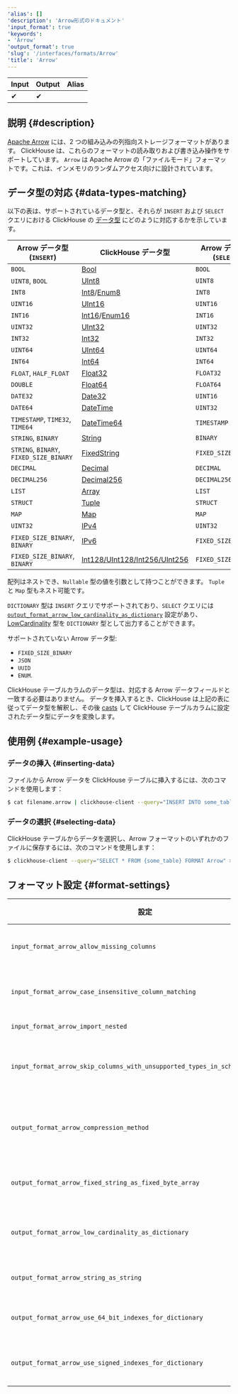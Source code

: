 ```yaml
---
'alias': []
'description': 'Arrow形式のドキュメント'
'input_format': true
'keywords':
- 'Arrow'
'output_format': true
'slug': '/interfaces/formats/Arrow'
'title': 'Arrow'
---
```




| Input | Output | Alias |
|-------|--------|-------|
| ✔     | ✔      |       |

## 説明 {#description}

[Apache Arrow](https://arrow.apache.org/) には、2 つの組み込みの列指向ストレージフォーマットがあります。 ClickHouse は、これらのフォーマットの読み取りおよび書き込み操作をサポートしています。
`Arrow` は Apache Arrow の「ファイルモード」フォーマットです。これは、インメモリのランダムアクセス向けに設計されています。

## データ型の対応 {#data-types-matching}

以下の表は、サポートされているデータ型と、それらが `INSERT` および `SELECT` クエリにおける ClickHouse の [データ型](/sql-reference/data-types/index.md) にどのように対応するかを示しています。

| Arrow データ型 (`INSERT`)                  | ClickHouse データ型                                                                                      | Arrow データ型 (`SELECT`) |
|---------------------------------------------|---------------------------------------------------------------------------------------------------------|----------------------------|
| `BOOL`                                      | [Bool](/sql-reference/data-types/boolean.md)                                                        | `BOOL`                     |
| `UINT8`, `BOOL`                             | [UInt8](/sql-reference/data-types/int-uint.md)                                                    | `UINT8`                    |
| `INT8`                                      | [Int8](/sql-reference/data-types/int-uint.md)/[Enum8](/sql-reference/data-types/enum.md)   | `INT8`                     |
| `UINT16`                                    | [UInt16](/sql-reference/data-types/int-uint.md)                                                   | `UINT16`                   |
| `INT16`                                     | [Int16](/sql-reference/data-types/int-uint.md)/[Enum16](/sql-reference/data-types/enum.md) | `INT16`                    |
| `UINT32`                                    | [UInt32](/sql-reference/data-types/int-uint.md)                                                   | `UINT32`                   |
| `INT32`                                     | [Int32](/sql-reference/data-types/int-uint.md)                                                    | `INT32`                    |
| `UINT64`                                    | [UInt64](/sql-reference/data-types/int-uint.md)                                                   | `UINT64`                   |
| `INT64`                                     | [Int64](/sql-reference/data-types/int-uint.md)                                                    | `INT64`                    |
| `FLOAT`, `HALF_FLOAT`                       | [Float32](/sql-reference/data-types/float.md)                                                     | `FLOAT32`                  |
| `DOUBLE`                                    | [Float64](/sql-reference/data-types/float.md)                                                     | `FLOAT64`                  |
| `DATE32`                                    | [Date32](/sql-reference/data-types/date32.md)                                                     | `UINT16`                   |
| `DATE64`                                    | [DateTime](/sql-reference/data-types/datetime.md)                                                 | `UINT32`                   |
| `TIMESTAMP`, `TIME32`, `TIME64`             | [DateTime64](/sql-reference/data-types/datetime64.md)                                             | `TIMESTAMP`                |
| `STRING`, `BINARY`                          | [String](/sql-reference/data-types/string.md)                                                     | `BINARY`                   |
| `STRING`, `BINARY`, `FIXED_SIZE_BINARY`     | [FixedString](/sql-reference/data-types/fixedstring.md)                                           | `FIXED_SIZE_BINARY`        |
| `DECIMAL`                                   | [Decimal](/sql-reference/data-types/decimal.md)                                                   | `DECIMAL`                  |
| `DECIMAL256`                                | [Decimal256](/sql-reference/data-types/decimal.md)                                                | `DECIMAL256`               |
| `LIST`                                      | [Array](/sql-reference/data-types/array.md)                                                       | `LIST`                     |
| `STRUCT`                                    | [Tuple](/sql-reference/data-types/tuple.md)                                                       | `STRUCT`                   |
| `MAP`                                       | [Map](/sql-reference/data-types/map.md)                                                           | `MAP`                      |
| `UINT32`                                    | [IPv4](/sql-reference/data-types/ipv4.md)                                                         | `UINT32`                   |
| `FIXED_SIZE_BINARY`, `BINARY`               | [IPv6](/sql-reference/data-types/ipv6.md)                                                         | `FIXED_SIZE_BINARY`        |
| `FIXED_SIZE_BINARY`, `BINARY`               | [Int128/UInt128/Int256/UInt256](/sql-reference/data-types/int-uint.md)                             | `FIXED_SIZE_BINARY`        |

配列はネストでき、`Nullable` 型の値を引数として持つことができます。 `Tuple` と `Map` 型もネスト可能です。

`DICTIONARY` 型は `INSERT` クエリでサポートされており、`SELECT` クエリには [`output_format_arrow_low_cardinality_as_dictionary`](/operations/settings/formats#output_format_arrow_low_cardinality_as_dictionary) 設定があり、[LowCardinality](/sql-reference/data-types/lowcardinality.md) 型を `DICTIONARY` 型として出力することができます。

サポートされていない Arrow データ型: 
- `FIXED_SIZE_BINARY`
- `JSON`
- `UUID`
- `ENUM`.

ClickHouse テーブルカラムのデータ型は、対応する Arrow データフィールドと一致する必要はありません。 データを挿入するとき、ClickHouse は上記の表に従ってデータ型を解釈し、その後 [casts](/sql-reference/functions/type-conversion-functions#cast) して ClickHouse テーブルカラムに設定されたデータ型にデータを変換します。

## 使用例 {#example-usage}

### データの挿入 {#inserting-data}

ファイルから Arrow データを ClickHouse テーブルに挿入するには、次のコマンドを使用します：

```bash
$ cat filename.arrow | clickhouse-client --query="INSERT INTO some_table FORMAT Arrow"
```

### データの選択 {#selecting-data}

ClickHouse テーブルからデータを選択し、Arrow フォーマットのいずれかのファイルに保存するには、次のコマンドを使用します：

```bash
$ clickhouse-client --query="SELECT * FROM {some_table} FORMAT Arrow" > {filename.arrow}
```

## フォーマット設定 {#format-settings}

| 設定                                                                                          | 説明                                                                                         | デフォルト      |
|-----------------------------------------------------------------------------------------------|----------------------------------------------------------------------------------------------|--------------|
| `input_format_arrow_allow_missing_columns`                                                    | Arrow 入力フォーマットを読み込む際に欠損しているカラムを許可する                                       | `1`          |
| `input_format_arrow_case_insensitive_column_matching`                                         | Arrow カラムと CH カラムの一致の際に大文字小文字を無視する。                                           | `0`          |
| `input_format_arrow_import_nested`                                                           | 廃止された設定、何もしない。                                                                         | `0`          |
| `input_format_arrow_skip_columns_with_unsupported_types_in_schema_inference`                 | フォーマット Arrow のスキーマ推論中にサポートされていない型のカラムをスキップする                 | `0`          |
| `output_format_arrow_compression_method`                                                     | Arrow 出力フォーマット用の圧縮方法。サポートされているコーデック：lz4_frame、zstd、none（未圧縮） | `lz4_frame`  |
| `output_format_arrow_fixed_string_as_fixed_byte_array`                                       | FixedString カラムに対して Arrow FIXED_SIZE_BINARY 型を使用する。                                   | `1`          |
| `output_format_arrow_low_cardinality_as_dictionary`                                          | LowCardinality 型を Arrow 型の Dictionary として出力するのを有効にする                                  | `0`          |
| `output_format_arrow_string_as_string`                                                        | String カラムに対して Arrow String 型を使用する。                                                   | `1`          |
| `output_format_arrow_use_64_bit_indexes_for_dictionary`                                      | Arrow フォーマットの辞書インデックスに対して常に 64 ビット整数を使用する                                 | `0`          |
| `output_format_arrow_use_signed_indexes_for_dictionary`                                      | Arrow フォーマットの辞書インデックスに対して符号付き整数を使用する                                    | `1`          |
